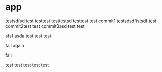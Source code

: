 # app

testsdfsd
test
testtest
testtestsd
testtest
test
commit1
testsdsdftstsdf
test
commit2test
test
commit3asd
test
test

sfsf
asda
test
test
test

fail again

fail

test
test
test
test
test
